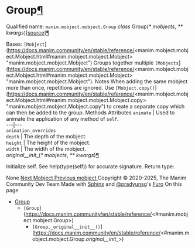 # Group[¶](https://docs.manim.community/en/stable/reference/<#group> "Link to this heading")
Qualified name: `manim.mobject.mobject.Group`
_class_ Group(_* mobjects_, _** kwargs_)[[source]](https://docs.manim.community/en/stable/reference/<../_modules/manim/mobject/mobject.html#Group>)[¶](https://docs.manim.community/en/stable/reference/<#manim.mobject.mobject.Group> "Link to this definition")
    
Bases: `[Mobject`](https://docs.manim.community/en/stable/reference/<manim.mobject.mobject.Mobject.html#manim.mobject.mobject.Mobject> "manim.mobject.mobject.Mobject")
Groups together multiple `[Mobjects`](https://docs.manim.community/en/stable/reference/<manim.mobject.mobject.Mobject.html#manim.mobject.mobject.Mobject> "manim.mobject.mobject.Mobject").
Notes
When adding the same mobject more than once, repetitions are ignored. Use `[Mobject.copy()`](https://docs.manim.community/en/stable/reference/<manim.mobject.mobject.Mobject.html#manim.mobject.mobject.Mobject.copy> "manim.mobject.mobject.Mobject.copy") to create a separate copy which can then be added to the group.
Methods
Attributes
`animate` | Used to animate the application of any method of `self`.  
---|---  
`animation_overrides`  
`depth` | The depth of the mobject.  
`height` | The height of the mobject.  
`width` | The width of the mobject.  
_original__init__(_* mobjects_, _** kwargs_)[¶](https://docs.manim.community/en/stable/reference/<#manim.mobject.mobject.Group._original__init__> "Link to this definition")
    
Initialize self. See help(type(self)) for accurate signature.
Return type:
    
None
[ Next Mobject ](https://docs.manim.community/en/stable/reference/<manim.mobject.mobject.Mobject.html>) [ Previous mobject ](https://docs.manim.community/en/stable/reference/<manim.mobject.mobject.html>)
Copyright © 2020-2025, The Manim Community Dev Team 
Made with [Sphinx](https://docs.manim.community/en/stable/reference/<https:/www.sphinx-doc.org/>) and [@pradyunsg](https://docs.manim.community/en/stable/reference/<https:/pradyunsg.me>)'s [Furo](https://docs.manim.community/en/stable/reference/<https:/github.com/pradyunsg/furo>)
On this page 
  * [Group](https://docs.manim.community/en/stable/reference/<#>)
    * `[Group`](https://docs.manim.community/en/stable/reference/<#manim.mobject.mobject.Group>)
      * `[Group._original__init__()`](https://docs.manim.community/en/stable/reference/<#manim.mobject.mobject.Group._original__init__>)


